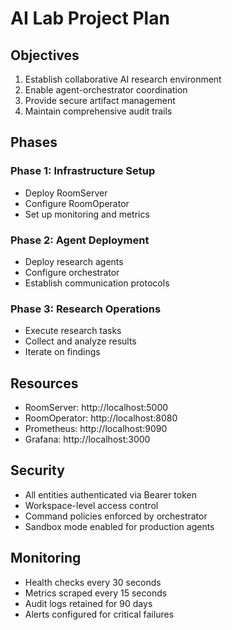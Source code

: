 # AI Lab Project Plan

## Objectives

1. Establish collaborative AI research environment
2. Enable agent-orchestrator coordination
3. Provide secure artifact management
4. Maintain comprehensive audit trails

## Phases

### Phase 1: Infrastructure Setup
- Deploy RoomServer
- Configure RoomOperator
- Set up monitoring and metrics

### Phase 2: Agent Deployment
- Deploy research agents
- Configure orchestrator
- Establish communication protocols

### Phase 3: Research Operations
- Execute research tasks
- Collect and analyze results
- Iterate on findings

## Resources

- RoomServer: http://localhost:5000
- RoomOperator: http://localhost:8080
- Prometheus: http://localhost:9090
- Grafana: http://localhost:3000

## Security

- All entities authenticated via Bearer token
- Workspace-level access control
- Command policies enforced by orchestrator
- Sandbox mode enabled for production agents

## Monitoring

- Health checks every 30 seconds
- Metrics scraped every 15 seconds
- Audit logs retained for 90 days
- Alerts configured for critical failures
